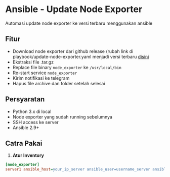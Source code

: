 # Ansible - Update Node Exporter

Automasi update node exporter ke versi terbaru menggunakan ansible

## Fitur
- Download node exporter dari github release (rubah link di playbook/update-node-exporter.yaml menjadi versi terbaru [disini](https://github.com/prometheus/node_exporter/releases)
- Ekstraksi file .tar.gz
- Replace file binary `node_exporter` ke `/usr/local/bin`
- Re-start service `node_exporter`
- Kirim notifikasi ke telegram
- Hapus file archive dan folder setelah selesai

## Persyaratan
- Python 3.x di local
- Node exporter yang sudah running sebelumnya
- SSH access ke server
- Ansible 2.9+

## Catra Pakai

1. **Atur Inventory**

```ini
[node_exporter]
server1 ansible_host=your_ip_server ansible_user=username_server ansible_ssh_private_key_file=~/.ssh/id_rsa

